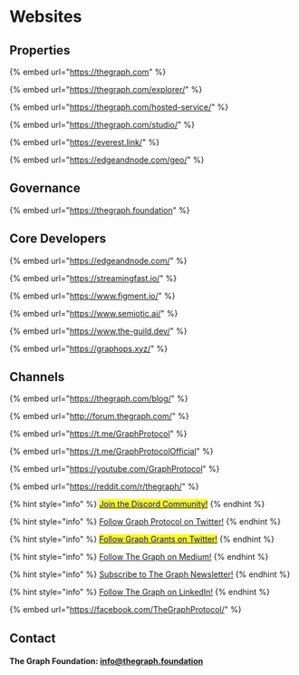 # Websites

## Properties

{% embed url="https://thegraph.com" %}

{% embed url="https://thegraph.com/explorer/" %}

{% embed url="https://thegraph.com/hosted-service/" %}

{% embed url="https://thegraph.com/studio/" %}

{% embed url="https://everest.link/" %}

{% embed url="https://edgeandnode.com/geo/" %}

## Governance

{% embed url="https://thegraph.foundation" %}

## Core Developers

{% embed url="https://edgeandnode.com/" %}

{% embed url="https://streamingfast.io/" %}

{% embed url="https://www.figment.io/" %}

{% embed url="https://www.semiotic.ai/" %}

{% embed url="https://www.the-guild.dev/" %}

{% embed url="https://graphops.xyz/" %}

## Channels

{% embed url="https://thegraph.com/blog/" %}

{% embed url="http://forum.thegraph.com/" %}

{% embed url="https://t.me/GraphProtocol" %}

{% embed url="https://t.me/GraphProtocolOfficial" %}

{% embed url="https://youtube.com/GraphProtocol" %}

{% embed url="https://reddit.com/r/thegraph/" %}

{% hint style="info" %}
[<mark style="color:blue;">Join the Discord Community!</mark>](https://discord.com/invite/graphprotocol)
{% endhint %}

{% hint style="info" %}
[Follow Graph Protocol on Twitter!](https://twitter.com/graphprotocol)
{% endhint %}

{% hint style="info" %}
[<mark style="color:blue;">Follow Graph Grants on Twitter!</mark>](https://twitter.com/graphgrants)
{% endhint %}

{% hint style="info" %}
[Follow The Graph on Medium!](https://medium.com/graphprotocol)
{% endhint %}

{% hint style="info" %}
[Subscribe to The Graph Newsletter!](https://thegraph.com/#newsletter)
{% endhint %}

{% hint style="info" %}
[Follow The Graph on LinkedIn!](https://linkedin.com/company/thegraph/)
{% endhint %}

{% embed url="https://facebook.com/TheGraphProtocol/" %}

## Contact

#### The Graph Foundation: [info@thegraph.foundation](mailto:%20info@thegraph.foundation)
